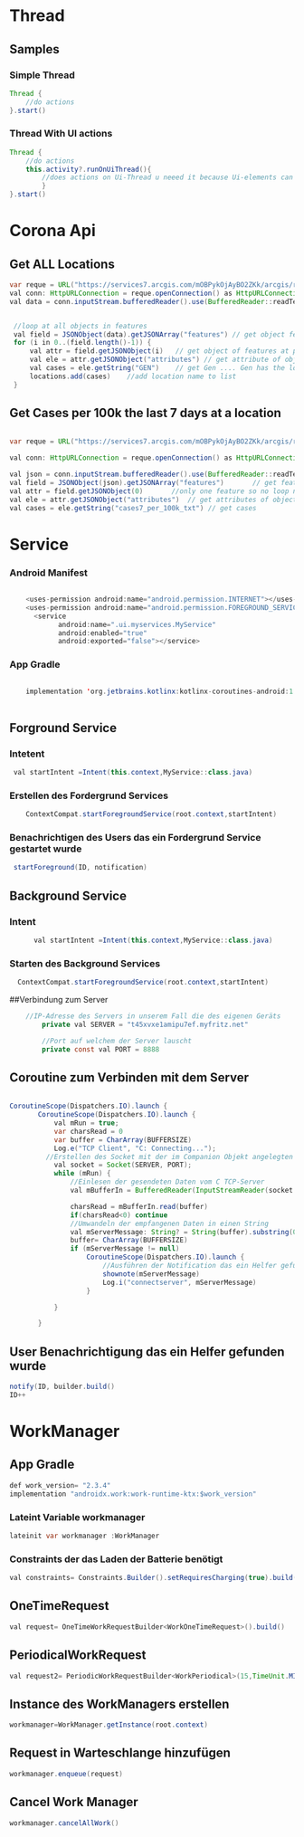 # Thread
## Samples
### Simple Thread

```java
Thread {
	//do actions
}.start()
```
### Thread With UI actions
```java
Thread {
	//do actions
	this.activity?.runOnUiThread(){
        //does actions on Ui-Thread u neeed it because Ui-elements can only be edited in Main/Ui-Thread
        }
}.start()
```
# Corona Api
## Get ALL Locations
```java
var reque = URL("https://services7.arcgis.com/mOBPykOjAyBO2ZKk/arcgis/rest/services/RKI_Landkreisdaten/FeatureServer/0/query?where=1=1&outFields=GEN&returnGeometry=false&f=json") //request url
val conn: HttpURLConnection = reque.openConnection() as HttpURLConnection // create a connection
val data = conn.inputStream.bufferedReader().use(BufferedReader::readText) //read recevied bytes from request


 //loop at all objects in features
 val field = JSONObject(data).getJSONArray("features") // get object features in json
 for (i in 0..(field.length()-1)) {
     val attr = field.getJSONObject(i)   // get object of features at position i
     val ele = attr.getJSONObject("attributes") // get attribute of object
     val cases = ele.getString("GEN")    // get Gen .... Gen has the location Name
     locations.add(cases)    //add location name to list
 }

```

## Get Cases per 100k the last 7 days at a location

```java

var reque = URL("https://services7.arcgis.com/mOBPykOjAyBO2ZKk/arcgis/rest/services/RKI_Landkreisdaten/FeatureServer/0/query?where=GEN='${location}'&outFields=cases7_per_100k_txt&returnGeometry=false&f=json") //create url for location in autotext

val conn: HttpURLConnection = reque.openConnection() as HttpURLConnection //connect to url

val json = conn.inputStream.bufferedReader().use(BufferedReader::readText) //read response
val field = JSONObject(json).getJSONArray("features")       // get feature object
val attr = field.getJSONObject(0)       //only one feature so no loop needed
val ele = attr.getJSONObject("attributes")  // get attributes of object
val cases = ele.getString("cases7_per_100k_txt") // get cases

```


# Service
### Android Manifest
```java

    <uses-permission android:name="android.permission.INTERNET"></uses-permission>
    <uses-permission android:name="android.permission.FOREGROUND_SERVICE"/>
	  <service
            android:name=".ui.myservices.MyService"
            android:enabled="true"
            android:exported="false"></service>
```

### App Gradle
```java

    implementation 'org.jetbrains.kotlinx:kotlinx-coroutines-android:1.3.9'
    
```
## Forground Service
### Intetent 
```java
 val startIntent =Intent(this.context,MyService::class.java)

```

### Erstellen des Fordergrund Services
```java
	ContextCompat.startForegroundService(root.context,startIntent)
```

### Benachrichtigen des Users das ein Fordergrund Service gestartet wurde
```java
 startForeground(ID, notification)
```

## Background Service

### Intent
```java
      val startIntent =Intent(this.context,MyService::class.java)
```

### Starten des Background Services
```java
  ContextCompat.startForegroundService(root.context,startIntent)
```

##Verbindung zum Server
```java
	//IP-Adresse des Servers in unserem Fall die des eigenen Geräts
        private val SERVER = "t45xvxe1amipu7ef.myfritz.net"

        //Port auf welchem der Server lauscht
        private const val PORT = 8888
```

## Coroutine zum Verbinden mit dem Server
 ```java

 CoroutineScope(Dispatchers.IO).launch {
        CoroutineScope(Dispatchers.IO).launch {
            val mRun = true;
            var charsRead = 0
            var buffer = CharArray(BUFFERSIZE)
            Log.e("TCP Client", "C: Connecting...");
          //Erstellen des Socket mit der im Companion Objekt angelegten IP und dem Port
            val socket = Socket(SERVER, PORT);
            while (mRun) {
                //Einlesen der gesendeten Daten vom C TCP-Server
                val mBufferIn = BufferedReader(InputStreamReader(socket.getInputStream(), StandardCharsets.UTF_8));

                charsRead = mBufferIn.read(buffer)
                if(charsRead<0) continue
                //Umwandeln der empfangenen Daten in einen String
                val mServerMessage: String? = String(buffer).substring(0, charsRead)
                buffer= CharArray(BUFFERSIZE)
                if (mServerMessage != null)
                    CoroutineScope(Dispatchers.IO).launch {
                        //Ausführen der Notification das ein Helfer gefunden wurde, mit übergabe des Namens
                        shownote(mServerMessage)
                        Log.i("connectserver", mServerMessage)
                    }

            }

        }
```

## User Benachrichtigung das ein Helfer gefunden wurde
```java
notify(ID, builder.build()
ID++
```

# WorkManager
## App Gradle
```java
def work_version= "2.3.4"
implementation "androidx.work:work-runtime-ktx:$work_version"
```
### Lateint Variable workmanager
```java
lateinit var workmanager :WorkManager
```
### Constraints der das Laden der Batterie benötigt
``` java
val constraints= Constraints.Builder().setRequiresCharging(true).build()
```
## OneTimeRequest
```java
val request= OneTimeWorkRequestBuilder<WorkOneTimeRequest>().build()
```
## PeriodicalWorkRequest
```java
val request2= PeriodicWorkRequestBuilder<WorkPeriodical>(15,TimeUnit.MINUTES).build()
```
## Instance des WorkManagers erstellen
```java
workmanager=WorkManager.getInstance(root.context)
```
## Request in Warteschlange hinzufügen
```java
workmanager.enqueue(request)
```
 ## Cancel Work Manager
 ```java
workmanager.cancelAllWork()
 ```

